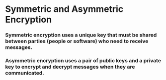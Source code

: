 # Symmetric and Asymmetric Encryption
### **Symmetric encryption** uses a unique key that must be shared between parties (people or software) who need to receive messages.

###  **Asymmetric encryption** uses a pair of public keys and a private key to encrypt and decrypt messages when they are communicated.
